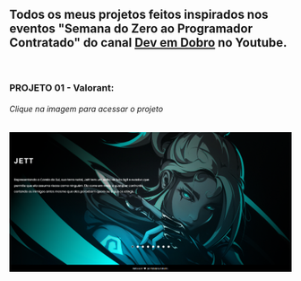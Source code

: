 ## Todos os meus projetos feitos inspirados nos eventos "Semana do Zero ao Programador Contratado" do canal [Dev em Dobro](https://www.youtube.com/@DevemDobro) no Youtube.
<br>

### PROJETO 01 - Valorant:
###### Clique na imagem para acessar o projeto

<a href="https://fantelmi.github.io/projetos-szpc/projeto-01/index.html" target="_blank"><img src="./projeto-01/src/images/projeto01-readme.png"></a>
